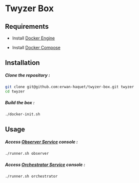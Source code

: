 Twyzer Box
===========================

Requirements
---

- Install [Docker Engine](https://docs.docker.com/engine/installation/)

- Install [Docker Compose](https://docs.docker.com/compose/install/)


Installation
---

##### Clone the repository :

```bash
git clone git@github.com:erwan-haquet/twyzer-box.git twyzer
cd twyzer
```

##### Build the box :

```bash
./docker-init.sh
```


Usage
---

##### Access [Observer Service](https://github.com/erwan-haquet/twyzer-observer) console :

```bash
./runner.sh observer
```

##### Access [Orchestrator Service](https://github.com/erwan-haquet/twyzer-orchestrator) console :

```bash
./runner.sh orchestrator
```

